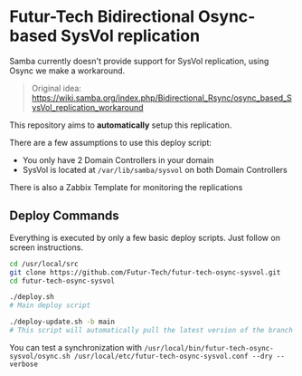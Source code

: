 # Futur-Tech Bidirectional Osync-based SysVol replication 

Samba currently doesn't provide support for SysVol replication, using Osync we make a workaround.

> Original idea: https://wiki.samba.org/index.php/Bidirectional_Rsync/osync_based_SysVol_replication_workaround

This repository aims to **automatically** setup this replication.

There are a few assumptions to use this deploy script:
- You only have 2 Domain Controllers in your domain
- SysVol is located at `/var/lib/samba/sysvol` on both Domain Controllers

There is also a Zabbix Template for monitoring the replications

## Deploy Commands

Everything is executed by only a few basic deploy scripts. Just follow on screen instructions.

```bash
cd /usr/local/src
git clone https://github.com/Futur-Tech/futur-tech-osync-sysvol.git
cd futur-tech-osync-sysvol

./deploy.sh 
# Main deploy script

./deploy-update.sh -b main
# This script will automatically pull the latest version of the branch ("main" in the example) and relaunch itself if a new version is found. Then it will run deploy.sh. Also note that any additional arguments given to this script will be passed to the deploy.sh script.
```

You can test a synchronization with `/usr/local/bin/futur-tech-osync-sysvol/osync.sh /usr/local/etc/futur-tech-osync-sysvol.conf --dry --verbose`

